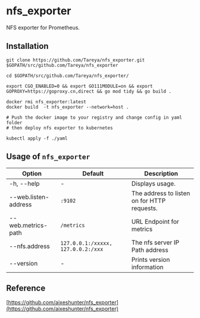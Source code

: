 # nfs_exporter
NFS exporter for Prometheus.

## Installation

```
git clone https://github.com/Tareya/nfs_exporter.git $GOPATH/src/github.com/Tareya/nfs_exporter

cd $GOPATH/src/github.com/Tareya/nfs_exporter/

export CGO_ENABLED=0 && export GO111MODULE=on && export GOPROXY=https://goproxy.cn,direct && go mod tidy && go build .

docker rmi nfs_exporter:latest 
docker build  -t nfs_exporter --network=host .

# Push the docker image to your registry and change config in yaml folder
# then deploy nfs exporter to kubernetes

kubectl apply -f ./yaml
```

## Usage of `nfs_exporter`

| Option                    | Default             | Description
| ------------------------- | ------------------- | -----------------
| -h, --help                | -                   | Displays usage.
| --web.listen-address      | `:9102`             | The address to listen on for HTTP requests.
| --web.metrics-path        | `/metrics`          | URL Endpoint for metrics
| --nfs.address             | `127.0.0.1:/xxxxx, 127.0.0.2:/xxx`  | The nfs server IP Path address
| --version                 | -                   | Prints version information



## Reference
[https://github.com/aixeshunter/nfs_exporter](https://github.com/aixeshunter/nfs_exporter)
